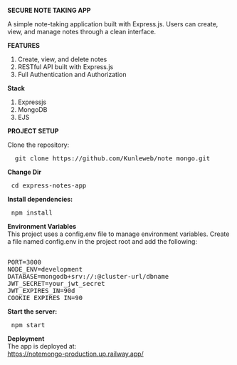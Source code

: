 **SECURE NOTE TAKING APP**

A simple note-taking application built with Express.js.
Users can create, view, and manage notes through a clean interface.

**FEATURES**
1) Create, view, and delete notes
2) RESTful API built with Express.js
3) Full Authentication and Authorization

**Stack**
1) Expressjs
2) MongoDB
3) EJS

**PROJECT SETUP**

Clone the repository:
<pre>  git clone https://github.com/Kunleweb/note_mongo.git </pre>

**Change Dir**
<pre> cd express-notes-app </pre>

**Install dependencies:**
<pre> npm install </pre>

**Environment Variables** <br>
This project uses a config.env file to manage environment variables.
Create a file named config.env in the project root and add the following:
<pre> 
PORT=3000
NODE_ENV=development
DATABASE=mongodb+srv://<username>:<password>@cluster-url/dbname
JWT_SECRET=your_jwt_secret
JWT_EXPIRES_IN=90d
COOKIE_EXPIRES_IN=90 </pre>

**Start the server:**
<pre> npm start </pre>

**Deployment**<br>
The app is deployed at: <br>
https://notemongo-production.up.railway.app/ 


